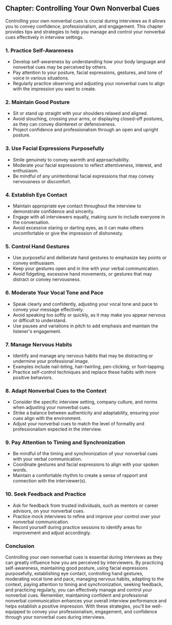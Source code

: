 Chapter: Controlling Your Own Nonverbal Cues
--------------------------------------------

Controlling your own nonverbal cues is crucial during interviews as it allows you to convey confidence, professionalism, and engagement. This chapter provides tips and strategies to help you manage and control your nonverbal cues effectively in interview settings.

### **1. Practice Self-Awareness**

* Develop self-awareness by understanding how your body language and nonverbal cues may be perceived by others.
* Pay attention to your posture, facial expressions, gestures, and tone of voice in various situations.
* Regularly practice observing and adjusting your nonverbal cues to align with the impression you want to create.

### **2. Maintain Good Posture**

* Sit or stand up straight with your shoulders relaxed and aligned.
* Avoid slouching, crossing your arms, or displaying closed-off postures, as they can convey disinterest or defensiveness.
* Project confidence and professionalism through an open and upright posture.

### **3. Use Facial Expressions Purposefully**

* Smile genuinely to convey warmth and approachability.
* Moderate your facial expressions to reflect attentiveness, interest, and enthusiasm.
* Be mindful of any unintentional facial expressions that may convey nervousness or discomfort.

### **4. Establish Eye Contact**

* Maintain appropriate eye contact throughout the interview to demonstrate confidence and sincerity.
* Engage with all interviewers equally, making sure to include everyone in the conversation.
* Avoid excessive staring or darting eyes, as it can make others uncomfortable or give the impression of dishonesty.

### **5. Control Hand Gestures**

* Use purposeful and deliberate hand gestures to emphasize key points or convey enthusiasm.
* Keep your gestures open and in line with your verbal communication.
* Avoid fidgeting, excessive hand movements, or gestures that may distract or convey nervousness.

### **6. Moderate Your Vocal Tone and Pace**

* Speak clearly and confidently, adjusting your vocal tone and pace to convey your message effectively.
* Avoid speaking too softly or quickly, as it may make you appear nervous or difficult to understand.
* Use pauses and variations in pitch to add emphasis and maintain the listener's engagement.

### **7. Manage Nervous Habits**

* Identify and manage any nervous habits that may be distracting or undermine your professional image.
* Examples include nail-biting, hair-twirling, pen-clicking, or foot-tapping.
* Practice self-control techniques and replace these habits with more positive behaviors.

### **8. Adapt Nonverbal Cues to the Context**

* Consider the specific interview setting, company culture, and norms when adjusting your nonverbal cues.
* Strike a balance between authenticity and adaptability, ensuring your cues align with the environment.
* Adjust your nonverbal cues to match the level of formality and professionalism expected in the interview.

### **9. Pay Attention to Timing and Synchronization**

* Be mindful of the timing and synchronization of your nonverbal cues with your verbal communication.
* Coordinate gestures and facial expressions to align with your spoken words.
* Maintain a comfortable rhythm to create a sense of rapport and connection with the interviewer(s).

### **10. Seek Feedback and Practice**

* Ask for feedback from trusted individuals, such as mentors or career advisors, on your nonverbal cues.
* Practice mock interviews to refine and improve your control over your nonverbal communication.
* Record yourself during practice sessions to identify areas for improvement and adjust accordingly.

### Conclusion

Controlling your own nonverbal cues is essential during interviews as they can greatly influence how you are perceived by interviewers. By practicing self-awareness, maintaining good posture, using facial expressions purposefully, establishing eye contact, controlling hand gestures, moderating vocal tone and pace, managing nervous habits, adapting to the context, paying attention to timing and synchronization, seeking feedback, and practicing regularly, you can effectively manage and control your nonverbal cues. Remember, maintaining confident and professional nonverbal communication enhances your overall interview performance and helps establish a positive impression. With these strategies, you'll be well-equipped to convey your professionalism, engagement, and confidence through your nonverbal cues during interviews.
